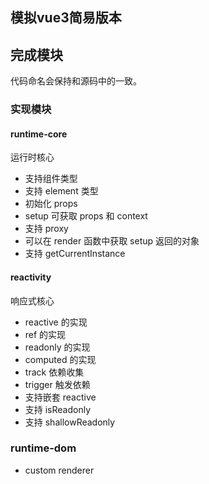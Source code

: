 ## 模拟vue3简易版本

## 完成模块

代码命名会保持和源码中的一致。

### 实现模块

#### runtime-core

运行时核心 

- 支持组件类型
- 支持 element 类型
- 初始化 props
- setup 可获取 props 和 context
- 支持 proxy
- 可以在 render 函数中获取 setup 返回的对象
- 支持 getCurrentInstance

#### reactivity

响应式核心

-  reactive 的实现
-  ref 的实现
-  readonly 的实现
-  computed 的实现
-  track 依赖收集
-  trigger 触发依赖
-  支持嵌套 reactive
-  支持 isReadonly
-  支持 shallowReadonly

### runtime-dom
- custom renderer 
